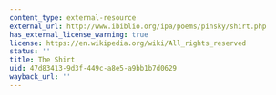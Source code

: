 ```yaml
---
content_type: external-resource
external_url: http://www.ibiblio.org/ipa/poems/pinsky/shirt.php
has_external_license_warning: true
license: https://en.wikipedia.org/wiki/All_rights_reserved
status: ''
title: The Shirt
uid: 47d83413-9d3f-449c-a8e5-a9bb1b7d0629
wayback_url: ''
---
```

